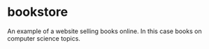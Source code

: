 # bookstore
An example of a website selling books online. In this case books on computer science topics.
